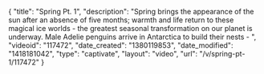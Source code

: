 {
    "title": "Spring Pt. 1",
    "description": "Spring brings the appearance of the sun after an absence of five months; warmth and life return to these magical ice worlds - the greatest seasonal transformation on our planet is underway. Male Adelie penguins arrive in Antarctica to build their nests - ",
    "videoid": "117472",
    "date_created": "1380119853",
    "date_modified": "1418181042",
    "type": "captivate",
    "layout": "video",
    "url": "\/v\/spring-pt-1\/117472"
}